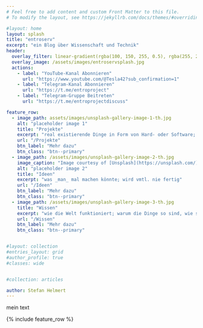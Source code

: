 ```yaml
---
# Feel free to add content and custom Front Matter to this file.
# To modify the layout, see https://jekyllrb.com/docs/themes/#overriding-theme-defaults

#layout: home
layout: splash
title: "entroserv"
excerpt: "ein Blog über Wissenschaft und Technik"
header:
  overlay_filter: linear-gradient(rgba(100, 150, 255, 0.5), rgba(255, 255, 255, 0.5))
  overlay_image: /assets/images/entroservsplash.jpg 
  actions:
    - label: "YouTube-Kanal Abonnieren"
      url: "https://www.youtube.com/@Tesla42?sub_confirmation=1"
    - label: "Telegram-Kanal Abonnieren"
      url: "https://t.me/entroproject"
    - label: "Telegram-Gruppe Beitreten"
      url: "https://t.me/entroprojectdiscuss"

feature_row:
  - image_path: assets/images/unsplash-gallery-image-1-th.jpg
    alt: "placeholder image 1"
    title: "Projekte"
    excerpt: "real existierende Dinge in Form von Hard- oder Software; in Umsetzung befindlich oder abgeschlossen"
    url: "/Projekte"
    btn_label: "Mehr dazu"
    btn_class: "btn--primary"
  - image_path: /assets/images/unsplash-gallery-image-2-th.jpg
    image_caption: "Image courtesy of [Unsplash](https://unsplash.com/)"
    alt: "placeholder image 2"
    title: "Ideen"
    excerpt: "was _man_ mal machen könnte; wird vmtl. nie fertig"
    url: "/Ideen"
    btn_label: "Mehr dazu"
    btn_class: "btn--primary"
  - image_path: /assets/images/unsplash-gallery-image-3-th.jpg
    title: "Wissen"
    excerpt: "wie die Welt funktioniert; warum die Dinge so sind, wie sie sind"
    url: "/Wissen"
    btn_label: "Mehr dazu"
    btn_class: "btn--primary"


#layout: collection
#entries_layout: grid
#author_profile: true
#classes: wide


#collection: articles

author: Stefan Helmert
---
```


mein text

{% include feature_row %}

